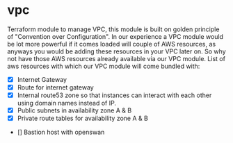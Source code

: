 # vpc
Terraform module to manage VPC, this module is built on golden principle of "Convention over Configuration". In our experience a VPC module would be lot more powerful if it comes loaded will couple of AWS resources, as anyways you would be adding these resources in your VPC later on. So why not have those AWS resources already available via our VPC module. List of aws resources with which our VPC module will come bundled with:

- [x] Internet Gateway
- [x] Route for internet gateway
- [x] Internal route53 zone so that instances can interact with each other using domain names instead of IP.
- [x] Public subnets in availability zone A & B
- [x] Private route tables for availability zone A & B
- [] Bastion host with openswan


 
